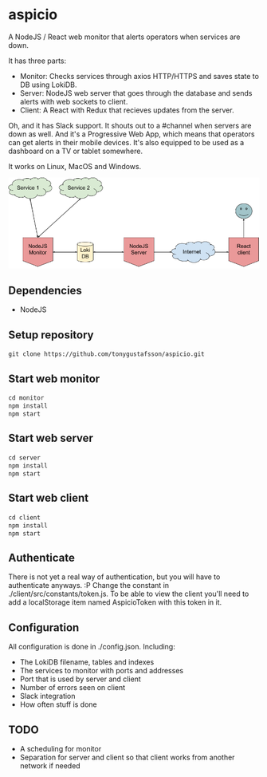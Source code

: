 # aspicio

A NodeJS / React web monitor that alerts operators when services are down.

It has three parts:

-   Monitor: Checks services through axios HTTP/HTTPS and saves state to DB using LokiDB.
-   Server: NodeJS web server that goes through the database and sends alerts with web sockets to client.
-   Client: A React with Redux that recieves updates from the server.

Oh, and it has Slack support. It shouts out to a #channel when servers are down as well.
And it's a Progressive Web App, which means that operators can get alerts in their mobile devices.
It's also equipped to be used as a dashboard on a TV or tablet somewhere.

It works on Linux, MacOS and Windows.

![Aspicio map](aspicio.png 'Aspicio map')

## Dependencies

-   NodeJS

## Setup repository

```
git clone https://github.com/tonygustafsson/aspicio.git
```

## Start web monitor

```
cd monitor
npm install
npm start
```

## Start web server

```
cd server
npm install
npm start
```

## Start web client

```
cd client
npm install
npm start
```

## Authenticate

There is not yet a real way of authentication, but you will have to authenticate anyways. :P
Change the constant in ./client/src/constants/token.js. To be able to view the client you'll
need to add a localStorage item named AspicioToken with this token in it.

## Configuration

All configuration is done in ./config.json. Including:

-   The LokiDB filename, tables and indexes
-   The services to monitor with ports and addresses
-   Port that is used by server and client
-   Number of errors seen on client
-   Slack integration
-   How often stuff is done

## TODO

-   A scheduling for monitor
-   Separation for server and client so that client works from another network if needed
